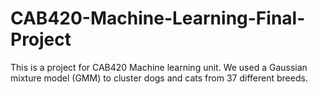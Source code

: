 # CAB420-Machine-Learning-Final-Project

This is a project for CAB420 Machine learning unit. We used a Gaussian mixture model (GMM) to cluster dogs and cats from 37 different breeds. 
